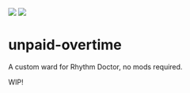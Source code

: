 <img src="https://img.shields.io/github/contributors/NoahTheNerd/unpaid-overtime"> <img src="https://img.shields.io/badge/cool%3F-yes-green">
# unpaid-overtime
A custom ward for Rhythm Doctor, no mods required.

WIP!
